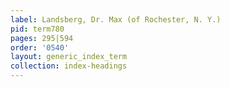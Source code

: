 ```yaml
---
label: Landsberg, Dr. Max (of Rochester, N. Y.)
pid: term780
pages: 295|594
order: '0540'
layout: generic_index_term
collection: index-headings
---
```

